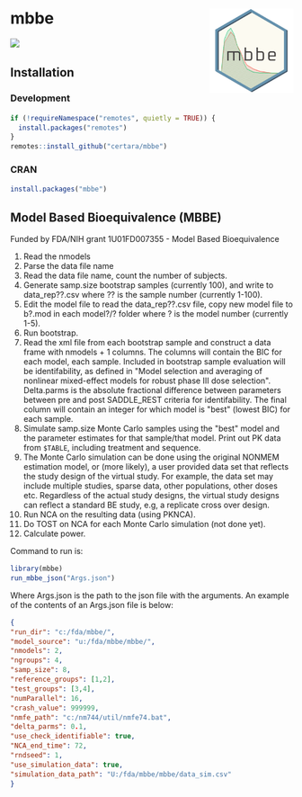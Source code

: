 # mbbe <img src='vignettes/images/mbbe_logo.png' align="right"  style = "float:right; height: 150px;" />

[![](https://img.shields.io/badge/devel%20version-0.1.0-green.svg)](https://github.com/certara/mbbe)

## Installation

### Development

```r
if (!requireNamespace("remotes", quietly = TRUE)) {
  install.packages("remotes")
}
remotes::install_github("certara/mbbe")
```

### CRAN

```r
install.packages("mbbe")
```

## Model Based Bioequivalence (MBBE)

Funded by FDA/NIH grant 1U01FD007355 - Model Based Bioequivalence

1.  Read the nmodels 
2.  Parse the data file name 
3.  Read the data file name, count the number of subjects.
4.  Generate samp.size bootstrap samples (currently 100), and write to data_rep??.csv where ?? is the sample number (currently 1-100).
5.  Edit the model file to read the data_rep??.csv file, copy new model file to b?.mod in each model?/? folder where ? is the model number (currently 1-5).
6.  Run bootstrap.
7.  Read the xml file from each bootstrap sample and construct a data frame with nmodels + 1 columns. The columns will contain the BIC for each model, each sample. Included in bootstrap sample evaluation will be identifability, as defined in "Model selection and averaging of nonlinear mixed-effect models for robust phase III dose selection". Delta.parms is the absolute fractional difference between parameters between pre and post SADDLE_REST criteria for identifability. The final column will contain an integer for which model is "best" (lowest BIC) for each sample.
8.  Simulate samp.size Monte Carlo samples using the "best" model and the parameter estimates for that sample/that model. Print out PK data from `$TABLE`, including treatment and sequence.
9.  The Monte Carlo simulation can be done using the original NONMEM estimation model, or (more likely), a user provided data set that reflects the study design of the virtual study. For example, the data set may include multiple studies, sparse data, other populations, other doses etc. Regardless of the actual study designs, the virtual study designs can reflect a standard BE study, e.g, a replicate cross over design.
10. Run NCA on the resulting data (using PKNCA).
11. Do TOST on NCA for each Monte Carlo simulation (not done yet).
12. Calculate power.

Command to run is:

```r
library(mbbe)
run_mbbe_json("Args.json")
```

Where Args.json is the path to the json file with the arguments. An example of the contents of an Args.json file is below:

``` json
{
"run_dir": "c:/fda/mbbe/",
"model_source": "u:/fda/mbbe/mbbe/",
"nmodels": 2,
"ngroups": 4,
"samp_size": 8,
"reference_groups": [1,2],
"test_groups": [3,4],
"numParallel": 16,
"crash_value": 999999,
"nmfe_path": "c:/nm744/util/nmfe74.bat",
"delta_parms": 0.1,
"use_check_identifiable": true,
"NCA_end_time": 72,
"rndseed": 1,
"use_simulation_data": true,
"simulation_data_path": "U:/fda/mbbe/mbbe/data_sim.csv" 
}
```
